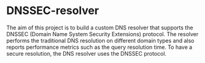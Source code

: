 # DNSSEC-resolver
The aim of this project is to build a custom DNS resolver that supports the DNSSEC (Domain Name System Security Extensions) protocol. The resolver performs the traditional DNS resolution on different domain types and also reports performance metrics such as the query resolution time. To have a secure resolution, the DNS resolver uses the DNSSEC protocol. 
